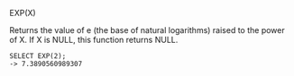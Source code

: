 EXP(X)

Returns the value of e (the base of natural logarithms) raised to the power of X. If X is NULL, this function returns NULL.

```
SELECT EXP(2);
-> 7.3890560989307
```
